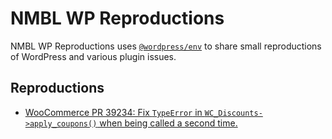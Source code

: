 # NMBL WP Reproductions

NMBL WP Reproductions uses [`@wordpress/env`](https://developer.wordpress.org/block-editor/reference-guides/packages/packages-env/) to share small reproductions of WordPress and various plugin issues.

## Reproductions

- [WooCommerce PR 39234: Fix `TypeError` in `WC_Discounts->apply_coupons()` when being called a second time.](repros/wc-pr-39234#readme)
